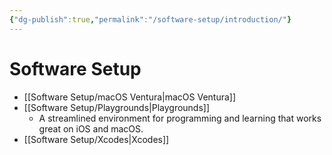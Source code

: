 ```yaml
---
{"dg-publish":true,"permalink":"/software-setup/introduction/"}
---
```


# Software Setup
- [[Software Setup/macOS Ventura\|macOS Ventura]] 
- [[Software Setup/Playgrounds\|Playgrounds]]
	- A streamlined environment for programming and learning that works great on iOS and macOS.
- [[Software Setup/Xcodes\|Xcodes]]